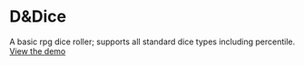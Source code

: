 # D&Dice
A basic rpg dice roller; supports all standard dice types including percentile.\
[View the demo](https://d-n-dice.herokuapp.com/)
